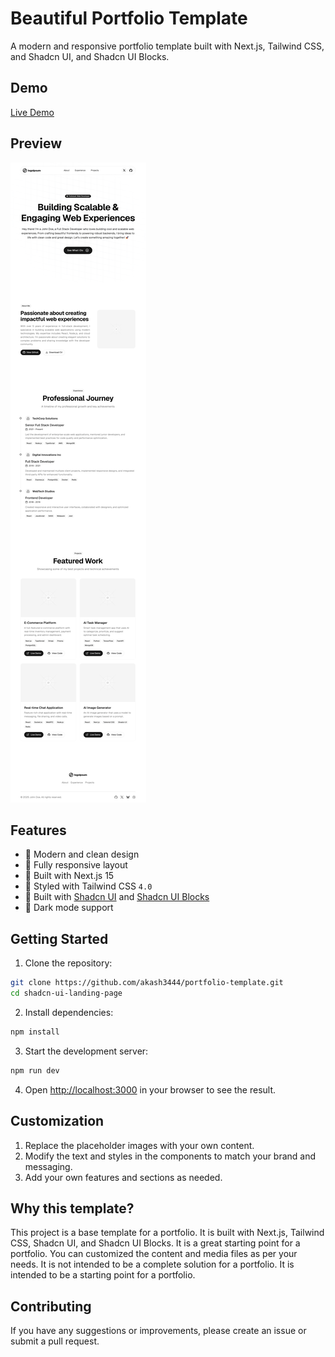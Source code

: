 # Beautiful Portfolio Template

A modern and responsive portfolio template built with Next.js, Tailwind CSS, and Shadcn UI, and Shadcn UI Blocks.

## Demo

[Live Demo](https://shadcn-portfolio-template.vercel.app/)

## Preview

![Preview](./public/preview.png)

## Features

- 🎨 Modern and clean design
- 📱 Fully responsive layout
- 🎯 Built with Next.js 15
- 💅 Styled with Tailwind CSS `4.0`
- 🧩 Built with [Shadcn UI](https://ui.shadcn.com) and [Shadcn UI Blocks](https://shadcnui-blocks.com)
- 🌙 Dark mode support

## Getting Started

1. Clone the repository:

```bash
git clone https://github.com/akash3444/portfolio-template.git
cd shadcn-ui-landing-page
```

2. Install dependencies:

```bash
npm install
```

3. Start the development server:

```bash
npm run dev
```

4. Open [http://localhost:3000](http://localhost:3000) in your browser to see the result.

## Customization

1. Replace the placeholder images with your own content.
2. Modify the text and styles in the components to match your brand and messaging.
3. Add your own features and sections as needed.

## Why this template?

This project is a base template for a portfolio. It is built with Next.js, Tailwind CSS, Shadcn UI, and Shadcn UI Blocks. It is a great starting point for a portfolio. You can customized the content and media files as per your needs. It is not intended to be a complete solution for a portfolio. It is intended to be a starting point for a portfolio.

## Contributing

If you have any suggestions or improvements, please create an issue or submit a pull request.
